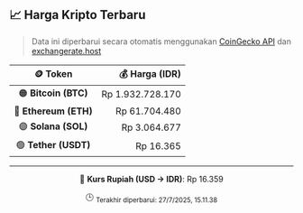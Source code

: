 

<!-- HARGA_KRIPTO -->
## 📈 Harga Kripto Terbaru

> Data ini diperbarui secara otomatis menggunakan [CoinGecko API](https://www.coingecko.com/) dan [exchangerate.host](https://exchangerate.host/)

<div align="center">

| 🪙 Token | 💰 Harga (IDR) |
|:------:|---------------:|
| 🟠 **Bitcoin (BTC)**   | Rp 1.932.728.170 |
| 🔵 **Ethereum (ETH)**  | Rp 61.704.480 |
| 🟣 **Solana (SOL)**    | Rp 3.064.677 |
| 🟢 **Tether (USDT)**   | Rp 16.365 |

---

💱 **Kurs Rupiah (USD → IDR)**: Rp 16.359

🕒 <sub>Terakhir diperbarui: 27/7/2025, 15.11.38</sub>

</div>
<!-- /HARGA_KRIPTO -->